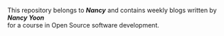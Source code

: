 This repository belongs to **_Nancy_** and contains weekly blogs written by **_Nancy Yoon_**  
for a course in Open Source software development.

